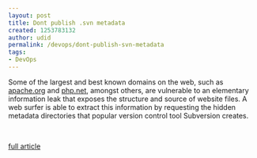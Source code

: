 ```yaml
---
layout: post
title: Dont publish .svn metadata
created: 1253783132
author: udid
permalink: /devops/dont-publish-svn-metadata
tags:
- DevOps
---
```

<p>Some of the largest and best known domains on the web, such as <a href="http://www.techcrunch.com/2009/09/23/basic-flaw-reveals-source-code-to-3300-popular-websites/apache.org">apache.org</a> and <a href="http://php.net/">php.net</a>, amongst others, are vulnerable to an elementary information leak that exposes the structure and source of website files. A web surfer is able to extract this information by requesting the hidden metadata directories that popular version control tool Subversion creates.</p>
<p>&nbsp;</p>
<p><a title="full article" id="full article" name="full article" href="http://www.techcrunch.com/2009/09/23/basic-flaw-reveals-source-code-to-3300-popular-websites/">full article</a></p>
